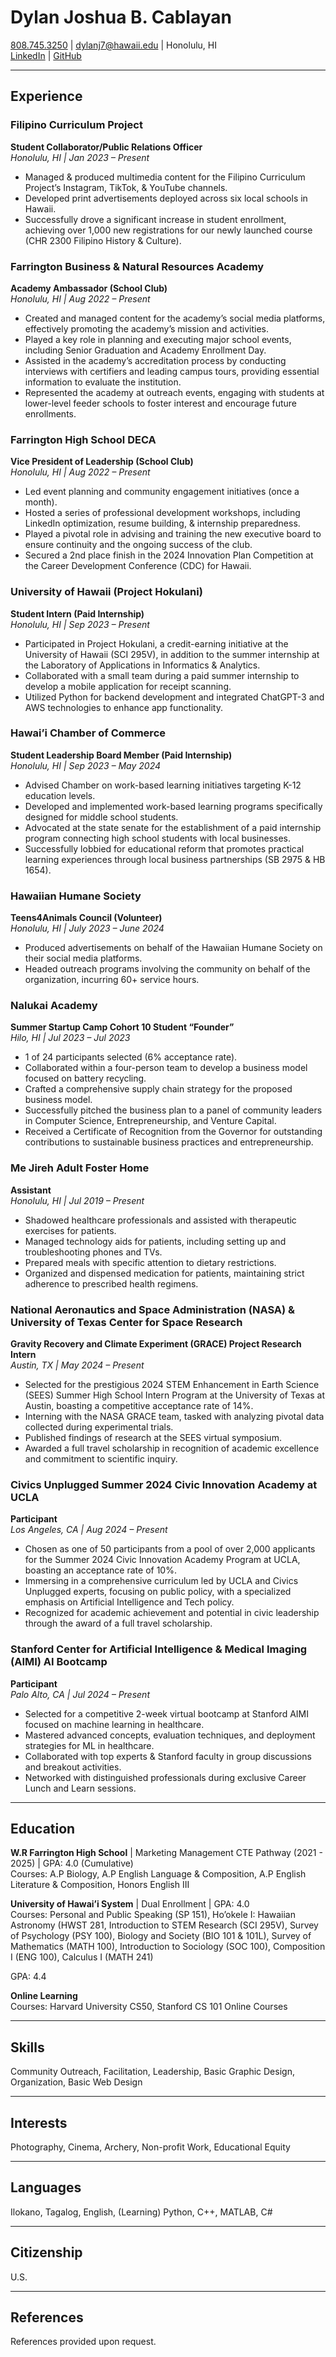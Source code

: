 # Dylan Joshua B. Cablayan

[808.745.3250](tel:8087453250) | [dylanj7@hawaii.edu](mailto:dylanj7@hawaii.edu) | Honolulu, HI  
[LinkedIn](https://linkedin.com/in/dylancablayan) | [GitHub](https://github.com/dcablayan)  

---

## Experience

### Filipino Curriculum Project
**Student Collaborator/Public Relations Officer**  
*Honolulu, HI | Jan 2023 – Present*  
- Managed & produced multimedia content for the Filipino Curriculum Project’s Instagram, TikTok, & YouTube channels.
- Developed print advertisements deployed across six local schools in Hawaii.
- Successfully drove a significant increase in student enrollment, achieving over 1,000 new registrations for our newly launched course (CHR 2300 Filipino History & Culture).

### Farrington Business & Natural Resources Academy
**Academy Ambassador (School Club)**  
*Honolulu, HI | Aug 2022 – Present*  
- Created and managed content for the academy’s social media platforms, effectively promoting the academy’s mission and activities.
- Played a key role in planning and executing major school events, including Senior Graduation and Academy Enrollment Day.
- Assisted in the academy’s accreditation process by conducting interviews with certifiers and leading campus tours, providing essential information to evaluate the institution.
- Represented the academy at outreach events, engaging with students at lower-level feeder schools to foster interest and encourage future enrollments.

### Farrington High School DECA
**Vice President of Leadership (School Club)**  
*Honolulu, HI | Aug 2022 – Present*  
- Led event planning and community engagement initiatives (once a month).
- Hosted a series of professional development workshops, including LinkedIn optimization, resume building, & internship preparedness.
- Played a pivotal role in advising and training the new executive board to ensure continuity and the ongoing success of the club.
- Secured a 2nd place finish in the 2024 Innovation Plan Competition at the Career Development Conference (CDC) for Hawaii.

### University of Hawaii (Project Hokulani)
**Student Intern (Paid Internship)**  
*Honolulu, HI | Sep 2023 – Present*  
- Participated in Project Hokulani, a credit-earning initiative at the University of Hawaii (SCI 295V), in addition to the summer internship at the Laboratory of Applications in Informatics & Analytics.
- Collaborated with a small team during a paid summer internship to develop a mobile application for receipt scanning.
- Utilized Python for backend development and integrated ChatGPT-3 and AWS technologies to enhance app functionality.

### Hawai’i Chamber of Commerce
**Student Leadership Board Member (Paid Internship)**  
*Honolulu, HI | Sep 2023 – May 2024*  
- Advised Chamber on work-based learning initiatives targeting K-12 education levels.
- Developed and implemented work-based learning programs specifically designed for middle school students.
- Advocated at the state senate for the establishment of a paid internship program connecting high school students with local businesses.
- Successfully lobbied for educational reform that promotes practical learning experiences through local business partnerships (SB 2975 & HB 1654).

### Hawaiian Humane Society
**Teens4Animals Council (Volunteer)**  
*Honolulu, HI | July 2023 – June 2024*  
- Produced advertisements on behalf of the Hawaiian Humane Society on their social media platforms.
- Headed outreach programs involving the community on behalf of the organization, incurring 60+ service hours.

### Nalukai Academy
**Summer Startup Camp Cohort 10 Student “Founder”**  
*Hilo, HI | Jul 2023 – Jul 2023*  
- 1 of 24 participants selected (6% acceptance rate).
- Collaborated within a four-person team to develop a business model focused on battery recycling.
- Crafted a comprehensive supply chain strategy for the proposed business model.
- Successfully pitched the business plan to a panel of community leaders in Computer Science, Entrepreneurship, and Venture Capital.
- Received a Certificate of Recognition from the Governor for outstanding contributions to sustainable business practices and entrepreneurship.

### Me Jireh Adult Foster Home
**Assistant**  
*Honolulu, HI | Jul 2019 – Present*  
- Shadowed healthcare professionals and assisted with therapeutic exercises for patients.
- Managed technology aids for patients, including setting up and troubleshooting phones and TVs.
- Prepared meals with specific attention to dietary restrictions.
- Organized and dispensed medication for patients, maintaining strict adherence to prescribed health regimens.

### National Aeronautics and Space Administration (NASA) & University of Texas Center for Space Research
**Gravity Recovery and Climate Experiment (GRACE) Project Research Intern**  
*Austin, TX | May 2024 – Present*  
- Selected for the prestigious 2024 STEM Enhancement in Earth Science (SEES) Summer High School Intern Program at the University of Texas at Austin, boasting a competitive acceptance rate of 14%.
- Interning with the NASA GRACE team, tasked with analyzing pivotal data collected during experimental trials.
- Published findings of research at the SEES virtual symposium.
- Awarded a full travel scholarship in recognition of academic excellence and commitment to scientific inquiry.

### Civics Unplugged Summer 2024 Civic Innovation Academy at UCLA
**Participant**  
*Los Angeles, CA | Aug 2024 – Present*  
- Chosen as one of 50 participants from a pool of over 2,000 applicants for the Summer 2024 Civic Innovation Academy Program at UCLA, boasting an acceptance rate of 10%.
- Immersing in a comprehensive curriculum led by UCLA and Civics Unplugged experts, focusing on public policy, with a specialized emphasis on Artificial Intelligence and Tech policy.
- Recognized for academic achievement and potential in civic leadership through the award of a full travel scholarship.

### Stanford Center for Artificial Intelligence & Medical Imaging (AIMI) AI Bootcamp
**Participant**  
*Palo Alto, CA | Jul 2024 – Present*  
- Selected for a competitive 2-week virtual bootcamp at Stanford AIMI focused on machine learning in healthcare.
- Mastered advanced concepts, evaluation techniques, and deployment strategies for ML in healthcare.
- Collaborated with top experts & Stanford faculty in group discussions and breakout activities.
- Networked with distinguished professionals during exclusive Career Lunch and Learn sessions.

---

## Education

**W.R Farrington High School** | Marketing Management CTE Pathway (2021 - 2025) | GPA: 4.0 (Cumulative)  
Courses: A.P Biology, A.P English Language & Composition, A.P English Literature & Composition, Honors English III

**University of Hawai’i System** | Dual Enrollment | GPA: 4.0  
Courses: Personal and Public Speaking (SP 151), Ho’okele I: Hawaiian Astronomy (HWST 281, Introduction to STEM Research (SCI 295V), Survey of Psychology (PSY 100), Biology and Society (BIO 101 & 101L), Survey of Mathematics (MATH 100), Introduction to Sociology (SOC 100), Composition I (ENG 100), Calculus I (MATH 241)

GPA: 4.4

**Online Learning**  
Courses: Harvard University CS50, Stanford CS 101 Online Courses

---

## Skills

Community Outreach, Facilitation, Leadership, Basic Graphic Design, Organization, Basic Web Design

---

## Interests

Photography, Cinema, Archery, Non-profit Work, Educational Equity

---

## Languages

Ilokano, Tagalog, English, (Learning) Python, C++, MATLAB, C#

---

## Citizenship

U.S.

---

## References

References provided upon request.
